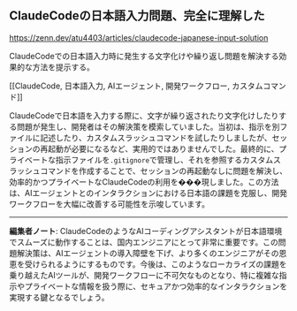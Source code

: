 ## ClaudeCodeの日本語入力問題、完全に理解した

https://zenn.dev/atu4403/articles/claudecode-japanese-input-solution

ClaudeCodeでの日本語入力時に発生する文字化けや繰り返し問題を解決する効果的な方法を提示する。

[[ClaudeCode, 日本語入力, AIエージェント, 開発ワークフロー, カスタムコマンド]]

ClaudeCodeで日本語を入力する際に、文字が繰り返されたり文字化けしたりする問題が発生し、開発者はその解決策を模索していました。当初は、指示を別ファイルに記述したり、カスタムスラッシュコマンドを試したりしましたが、セッションの再起動が必要になるなど、実用的ではありませんでした。最終的に、プライベートな指示ファイルを`.gitignore`で管理し、それを参照するカスタムスラッシュコマンドを作成することで、セッションの再起動なしに問題を解決し、効率的かつプライベートなClaudeCodeの利用を���現しました。この方法は、AIエージェントとのインタラクションにおける日本語の課題を克服し、開発ワークフローを大幅に改善する可能性を示唆しています。

---

**編集者ノート**: ClaudeCodeのようなAIコーディングアシスタントが日本語環境でスムーズに動作することは、国内エンジニアにとって非常に重要です。この問題解決策は、AIエージェントの導入障壁を下げ、より多くのエンジニアがその恩恵を受けられるようにするものです。今後は、このようなローカライズの課題を乗り越えたAIツールが、開発ワークフローに不可欠なものとなり、特に複雑な指示やプライベートな情報を扱う際に、セキュアかつ効率的なインタラクションを実現する鍵となるでしょう。